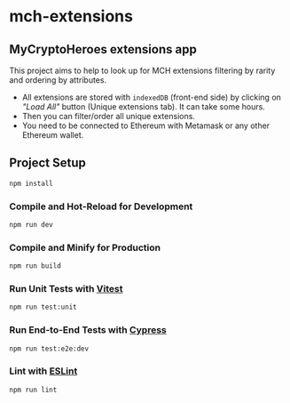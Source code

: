 # mch-extensions

## MyCryptoHeroes extensions app

This project aims to help to look up for MCH extensions filtering by rarity and ordering by attributes.

- All extensions are stored with `indexedDB` (front-end side) by clicking on *"Load All"* button (Unique extensions tab). It can take some hours.
- Then you can filter/order all unique extensions.
- You need to be connected to Ethereum with Metamask or any other Ethereum wallet.

## Project Setup

```sh
npm install
```

### Compile and Hot-Reload for Development

```sh
npm run dev
```

### Compile and Minify for Production

```sh
npm run build
```

### Run Unit Tests with [Vitest](https://vitest.dev/)

```sh
npm run test:unit
```

### Run End-to-End Tests with [Cypress](https://www.cypress.io/)

```sh
npm run test:e2e:dev
```

### Lint with [ESLint](https://eslint.org/)

```sh
npm run lint
```
